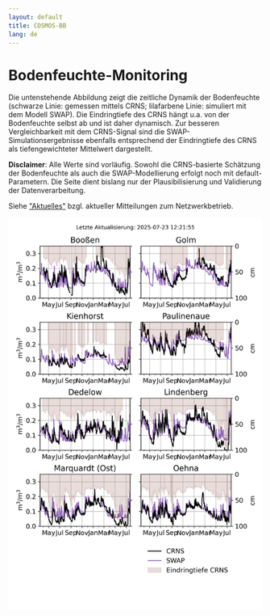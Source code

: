 ```yaml
---
layout: default
title: COSMOS-BB
lang: de
---
```


# Bodenfeuchte-Monitoring

Die untenstehende Abbildung zeigt die zeitliche Dynamik der Bodenfeuchte (schwarze Linie: gemessen mittels CRNS; lilafarbene Linie: simuliert mit dem Modell SWAP). Die Eindringtiefe des CRNS hängt u.a. von der Bodenfeuchte selbst ab und ist daher dynamisch. Zur besseren Vergleichbarkeit mit dem CRNS-Signal sind die SWAP-Simulationsergebnisse ebenfalls entsprechend der Eindringtiefe des CRNS als tiefengewichteter Mittelwert dargestellt. 

**Disclaimer**: Alle Werte sind vorläufig. Sowohl die CRNS-basierte Schätzung der Bodenfeuchte als auch die SWAP-Modellierung erfolgt noch mit default-Parametern. Die Seite dient bislang nur der Plausibilisierung und Validierung der Datenverarbeitung.

Siehe ["Aktuelles"](https://cosmic-sense.github.io/brandenburg/aktuelles/) bzgl. aktueller Mitteilungen zum Netzwerkbetrieb.

![overview](https://raw.githubusercontent.com/cosmic-sense/brandenburg/main/de/monitoring/bb-cluster-swc-series.png "Monitor")


